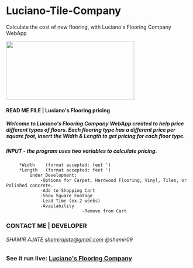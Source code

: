 # Luciano-Tile-Company
Calculate the cost of new flooring, with Luciano's Flooring Company WebApp

<div style="display: block; text-align="center";> <img src="http://shamirajate.com/lucianoFlooring/Luciano_Flooring.png" width="350" height="160"></div>

#### READ ME FILE  |  Luciano's Flooring pricing </style>

##### Welcome to Luciano's Flooring Company WebApp created to help price different types of floors. Each flooring type has a different price per square foot, insert the Width & Length to get pricing for each floor type.

##### INPUT - the program uses two variables to calculate pricing.
		 *Width    (format accepted: feet ')
		 *Length   (format accepted: feet ')
			 Under Development:
				 -Options for Carpet, Hardwood Flooring, Vinyl, Tiles, or Polished concrete.
				 -Add to Shopping Cart
				 -Show Square Footage
				 -Lead Time (ex.2 weeks)
				 -Availability
                                 -Remove from Cart


### CONTACT ME    |     DEVELOPER

###### SHAMIR AJATE     shamirajate@gmail.com @shamir09

### See it run live:         [Luciano's Flooring Company](http://www.shamirajate.com/lucianoFlooring/index.html)
